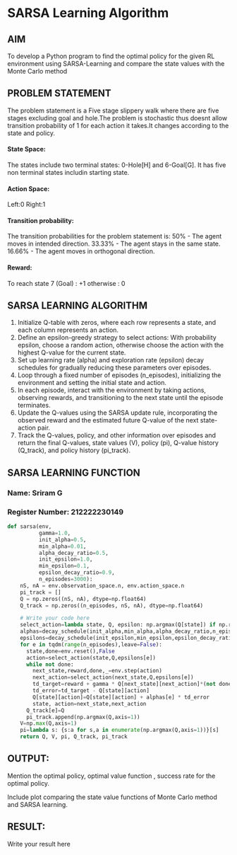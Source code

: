 # SARSA Learning Algorithm
## AIM
To develop a Python program to find the optimal policy for the given RL environment using SARSA-Learning and compare the state values with the Monte Carlo method

## PROBLEM STATEMENT
The problem statement is a Five stage slippery walk where there are five stages excluding goal and hole.The problem is stochastic thus doesnt allow transition probability of 1 for each action it takes.It changes according to the state and policy.

#### State Space:
The states include two terminal states: 0-Hole[H] and 6-Goal[G].
It has five non terminal states includin starting state.

#### Action Space:
Left:0
Right:1

#### Transition probability:
The transition probabilities for the problem statement is:
50% - The agent moves in intended direction.
33.33% - The agent stays in the same state.
16.66% - The agent moves in orthogonal direction.

#### Reward:
To reach state 7 (Goal) : +1 otherwise : 0

## SARSA LEARNING ALGORITHM
1. Initialize Q-table with zeros, where each row represents a state, and each column represents an action.
2. Define an epsilon-greedy strategy to select actions: With probability epsilon, choose a random action, otherwise choose the action with the highest Q-value for the current state.
3. Set up learning rate (alpha) and exploration rate (epsilon) decay schedules for gradually reducing these parameters over episodes.
4. Loop through a fixed number of episodes (n_episodes), initializing the environment and setting the initial state and action.
5. In each episode, interact with the environment by taking actions, observing rewards, and transitioning to the next state until the episode terminates.
6. Update the Q-values using the SARSA update rule, incorporating the observed reward and the estimated future Q-value of the next state-action pair.
7. Track the Q-values, policy, and other information over episodes and return the final Q-values, state values (V), policy (pi), Q-value history (Q_track), and policy history (pi_track).

## SARSA LEARNING FUNCTION

### Name: Sriram G

### Register Number: 212222230149

```python
def sarsa(env,
          gamma=1.0,
          init_alpha=0.5,
          min_alpha=0.01,
          alpha_decay_ratio=0.5,
          init_epsilon=1.0,
          min_epsilon=0.1,
          epsilon_decay_ratio=0.9,
          n_episodes=3000):
    nS, nA = env.observation_space.n, env.action_space.n
    pi_track = []
    Q = np.zeros((nS, nA), dtype=np.float64)
    Q_track = np.zeros((n_episodes, nS, nA), dtype=np.float64)

    # Write your code here
    select_action=lambda state, Q, epsilon: np.argmax(Q[state]) if np.random.random()>epsilon else np.random.randint(len(Q[state]))
    alphas=decay_schedule(init_alpha,min_alpha,alpha_decay_ratio,n_episodes)
    epsilons=decay_schedule(init_epsilon,min_epsilon,epsilon_decay_ratio,n_episodes)
    for e in tqdm(range(n_episodes),leave=False):
      state,done=env.reset(),False
      action=select_action(state,Q,epsilons[e])
      while not done:
        next_state,reward,done,_=env.step(action)
        next_action=select_action(next_state,Q,epsilons[e])
        td_target=reward + gamma * Q[next_state][next_action]*(not done)
        td_error=td_target - Q[state][action]
        Q[state][action]=Q[state][action] + alphas[e] * td_error
        state, action=next_state,next_action
      Q_track[e]=Q
      pi_track.append(np.argmax(Q,axis=1))
    V=np.max(Q,axis=1)
    pi=lambda s: {s:a for s,a in enumerate(np.argmax(Q,axis=1))}[s]    
    return Q, V, pi, Q_track, pi_track
```
## OUTPUT:
Mention the optimal policy, optimal value function , success rate for the optimal policy.

Include plot comparing the state value functions of Monte Carlo method and SARSA learning.

## RESULT:

Write your result here
